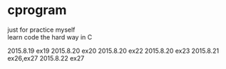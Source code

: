 # cprogram
just for practice myself  
learn code the hard way  in C

2015.8.19  ex19 
2015.8.20  ex20
2015.8.20  ex22
2015.8.20  ex23
2015.8.21  ex26,ex27
2015.8.22  ex27



